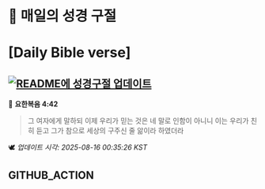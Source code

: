 # 🙏 매일의 성경 구절
# [Daily Bible verse]
## [![README에 성경구절 업데이트](https://github.com/DONGSUKA/first_test/actions/workflows/update-readme-bible.yml/badge.svg)](https://github.com/DONGSUKA/first_test/actions/workflows/update-readme-bible.yml)
<!-- START_BIBLE_VERSE -->
📖 **요한복음 4:42**
> 그 여자에게 말하되 이제 우리가 믿는 것은 네 말로 인함이 아니니 이는 우리가 친히 듣고 그가 참으로 세상의 구주신 줄 앎이라 하였더라

🕊️ _업데이트 시각: 2025-08-16 00:35:26 KST_
  <!-- END_BIBLE_VERSE -->
## GITHUB_ACTION
